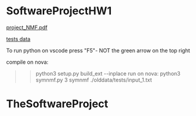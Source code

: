 # SoftwareProjectHW1

[project_NMF.pdf](https://github.com/Frostswing/TheSoftwareProject/files/12523480/project_NMF.pdf)

[tests data](https://docs.google.com/spreadsheets/d/1-6MauHUQOco9jXE3B6dBwO4hImGQSyMZbodNBbdyvIw/edit)

To run python on vscode press "F5"- NOT the green arrow on the top right

compile on nova:
>> python3 setup.py build_ext --inplace
run on nova:
>> python3 symnmf.py 3 symnmf ./olddata/tests/input_1.txt

# TheSoftwareProject
